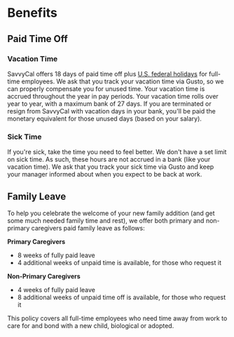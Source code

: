 # Benefits

## Paid Time Off

### Vacation Time

SavvyCal offers 18 days of paid time off plus [U.S. federal holidays](https://www.opm.gov/policy-data-oversight/pay-leave/federal-holidays/#url=2022) for full-time employees. We ask that you track your vacation time via Gusto, so we can properly compensate you for unused time. Your vacation time is accrued throughout the year in pay periods. Your vacation time rolls over year to year, with a maximum bank of 27 days. If you are terminated or resign from SavvyCal with vacation days in your bank, you'll be paid the monetary equivalent for those unused days (based on your salary).

### Sick Time

If you're sick, take the time you need to feel better. We don't have a set limit on sick time. As such, these hours are not accrued in a bank (like your vacation time). We ask that you track your sick time via Gusto and keep your manager informed about when you expect to be back at work.

## Family Leave

To help you celebrate the welcome of your new family addition (and get some much needed family time and rest), we offer both primary and non-primary caregivers paid family leave as follows: 

**Primary Caregivers**

- 8 weeks of fully paid leave
- 4 additional weeks of unpaid time is available, for those who request it

**Non-Primary Caregivers**

- 4 weeks of fully paid leave
- 8 additional weeks of unpaid time off is available, for those who request it

This policy covers all full-time employees who need time away from work to care for and bond with a new child, biological or adopted.
